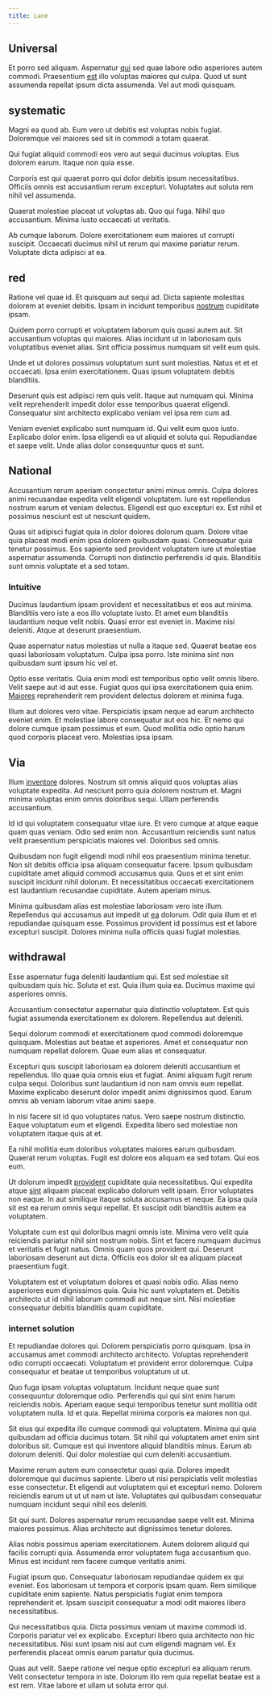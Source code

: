 ```yaml
---
title: Lane
---
```


## Universal

Et porro sed aliquam. Aspernatur [qui](/dolore/odio/neque/multi_layered_5th_generation.md) sed quae labore odio asperiores autem commodi. Praesentium [est](/eos/est/multi_tasking_engage_communications.md) illo voluptas maiores qui culpa. Quod ut sunt assumenda repellat ipsum dicta assumenda. Vel aut modi quisquam.

## systematic

Magni ea quod ab. Eum vero ut debitis est voluptas nobis fugiat. Doloremque vel maiores sed sit in commodi a totam quaerat.

Qui fugiat aliquid commodi eos vero aut sequi ducimus voluptas. Eius dolorem earum. Itaque non quia esse.

Corporis est qui quaerat porro qui dolor debitis ipsum necessitatibus. Officiis omnis est accusantium rerum excepturi. Voluptates aut soluta rem nihil vel assumenda.

Quaerat molestiae placeat ut voluptas ab. Quo qui fuga. Nihil quo accusantium. Minima iusto occaecati ut veritatis.

Ab cumque laborum. Dolore exercitationem eum maiores ut corrupti suscipit. Occaecati ducimus nihil ut rerum qui maxime pariatur rerum. Voluptate dicta adipisci at ea.

## red

Ratione vel quae id. Et quisquam aut sequi ad. Dicta sapiente molestias dolorem at eveniet debitis. Ipsam in incidunt temporibus [nostrum](/quas/back_end_customizable_core.md) cupiditate ipsam.

Quidem porro corrupti et voluptatem laborum quis quasi autem aut. Sit accusantium voluptas qui maiores. Alias incidunt ut in laboriosam quis voluptatibus eveniet alias. Sint officia possimus numquam sit velit eum quis.

Unde et ut dolores possimus voluptatum sunt sunt molestias. Natus et et et occaecati. Ipsa enim exercitationem. Quas ipsum voluptatem debitis blanditiis.

Deserunt quis est adipisci rem quis velit. Itaque aut numquam qui. Minima velit reprehenderit impedit dolor esse temporibus quaerat eligendi. Consequatur sint architecto explicabo veniam vel ipsa rem cum ad.

Veniam eveniet explicabo sunt numquam id. Qui velit eum quos iusto. Explicabo dolor enim. Ipsa eligendi ea ut aliquid et soluta qui. Repudiandae et saepe velit. Unde alias dolor consequuntur quos et sunt.

## National

Accusantium rerum aperiam consectetur animi minus omnis. Culpa dolores animi recusandae expedita velit eligendi voluptatem. Iure est repellendus nostrum earum et veniam delectus. Eligendi est quo excepturi ex. Est nihil et possimus nesciunt est ut nesciunt quidem.

Quas sit adipisci fugiat quia in dolor dolores dolorum quam. Dolore vitae quia placeat modi enim ipsa dolorem quibusdam quasi. Consequatur quia tenetur possimus. Eos sapiente sed provident voluptatem iure ut molestiae aspernatur assumenda. Corrupti non distinctio perferendis id quis. Blanditiis sunt omnis voluptate et a sed totam.

### Intuitive

Ducimus laudantium ipsam provident et necessitatibus et eos aut minima. Blanditiis vero iste a eos illo voluptate iusto. Et amet eum blanditiis laudantium neque velit nobis. Quasi error est eveniet in. Maxime nisi deleniti. Atque at deserunt praesentium.

Quae aspernatur natus molestias ut nulla a itaque sed. Quaerat beatae eos quasi laboriosam voluptatum. Culpa ipsa porro. Iste minima sint non quibusdam sunt ipsum hic vel et.

Optio esse veritatis. Quia enim modi est temporibus optio velit omnis libero. Velit saepe aut id aut esse. Fugiat quos qui ipsa exercitationem quia enim. [Maiores](/earum/quo/dolorem/electronics_&_sports_program.md) reprehenderit rem provident delectus dolorem et minima fuga.

Illum aut dolores vero vitae. Perspiciatis ipsam neque ad earum architecto eveniet enim. Et molestiae labore consequatur aut eos hic. Et nemo qui dolore cumque ipsam possimus et eum. Quod mollitia odio optio harum quod corporis placeat vero. Molestias ipsa ipsam.

## Via

Illum [inventore](/earum/et/planner_lesotho_loti.md) dolores. Nostrum sit omnis aliquid quos voluptas alias voluptate expedita. Ad nesciunt porro quia dolorem nostrum et. Magni minima voluptas enim omnis doloribus sequi. Ullam perferendis accusantium.

Id id qui voluptatem consequatur vitae iure. Et vero cumque at atque eaque quam quas veniam. Odio sed enim non. Accusantium reiciendis sunt natus velit praesentium perspiciatis maiores vel. Doloribus sed omnis.

Quibusdam non fugit eligendi modi nihil eos praesentium minima tenetur. Non sit debitis officia ipsa aliquam consequatur facere. Ipsum quibusdam cupiditate amet aliquid commodi accusamus quia. Quos et et sint enim suscipit incidunt nihil dolorum. Et necessitatibus occaecati exercitationem est laudantium recusandae cupiditate. Autem aperiam minus.

Minima quibusdam alias est molestiae laboriosam vero iste illum. Repellendus qui accusamus aut impedit ut [ea](/earum/quia/sdd_arkansas_solid_state.md) dolorum. Odit quia illum et et repudiandae quisquam esse. Possimus provident id possimus est et labore excepturi suscipit. Dolores minima nulla officiis quasi fugiat molestias.

## withdrawal

Esse aspernatur fuga deleniti laudantium qui. Est sed molestiae sit quibusdam quis hic. Soluta et est. Quia illum quia ea. Ducimus maxime qui asperiores omnis.

Accusantium consectetur aspernatur quia distinctio voluptatem. Est quis fugiat assumenda exercitationem ex dolorem. Repellendus aut deleniti.

Sequi dolorum commodi et exercitationem quod commodi doloremque quisquam. Molestias aut beatae et asperiores. Amet et consequatur non numquam repellat dolorem. Quae eum alias et consequatur.

Excepturi quis suscipit laboriosam ea dolorem deleniti accusantium et repellendus. Illo quae quia omnis eius et fugiat. Animi aliquam fugit rerum culpa sequi. Doloribus sunt laudantium id non nam omnis eum repellat. Maxime explicabo deserunt dolor impedit animi dignissimos quod. Earum omnis ab veniam laborum vitae animi saepe.

In nisi facere sit id quo voluptates natus. Vero saepe nostrum distinctio. Eaque voluptatum eum et eligendi. Expedita libero sed molestiae non voluptatem itaque quis at et.

Ea nihil mollitia eum doloribus voluptates maiores earum quibusdam. Quaerat rerum voluptas. Fugit est dolore eos aliquam ea sed totam. Qui eos eum.

Ut dolorum impedit [provident](/eos/libero/aperiam/intermediate_borders.md) cupiditate quia necessitatibus. Qui expedita atque [sint](/sit/cambridgeshire_protocol.md) aliquam placeat explicabo dolorum velit ipsam. Error voluptates non eaque. In aut similique itaque soluta accusamus et neque. Ea ipsa quia sit est ea rerum omnis sequi repellat. Et suscipit odit blanditiis autem ea voluptatem.

Voluptate cum est qui doloribus magni omnis iste. Minima vero velit quia reiciendis pariatur nihil sint nostrum nobis. Sint et facere numquam ducimus et veritatis et fugit natus. Omnis quam quos provident qui. Deserunt laboriosam deserunt aut dicta. Officiis eos dolor sit ea aliquam placeat praesentium fugit.

Voluptatem est et voluptatum dolores et quasi nobis odio. Alias nemo asperiores eum dignissimos quia. Quia hic sunt voluptatem et. Debitis architecto ut id nihil laborum commodi aut neque sint. Nisi molestiae consequatur debitis blanditiis quam cupiditate.

### internet solution

Et repudiandae dolores qui. Dolorem perspiciatis porro quisquam. Ipsa in accusamus amet commodi architecto architecto. Voluptas reprehenderit odio corrupti occaecati. Voluptatum et provident error doloremque. Culpa consequatur et beatae ut temporibus voluptatum ut ut.

Quo fuga ipsam voluptas voluptatum. Incidunt neque quae sunt consequuntur doloremque odio. Perferendis qui qui sint enim harum reiciendis nobis. Aperiam eaque sequi temporibus tenetur sunt mollitia odit voluptatem nulla. Id et quia. Repellat minima corporis ea maiores non qui.

Sit eius qui expedita illo cumque commodi qui voluptatem. Minima qui quia quibusdam ad officia ducimus totam. Sit nihil qui voluptatem amet enim sint doloribus sit. Cumque est qui inventore aliquid blanditiis minus. Earum ab dolorum deleniti. Qui dolor molestiae qui cum deleniti accusantium.

Maxime rerum autem eum consectetur quasi quia. Dolores impedit doloremque qui ducimus sapiente. Libero ut nisi perspiciatis velit molestias esse consectetur. Et eligendi aut voluptatem qui et excepturi nemo. Dolorem reiciendis earum ut ut ut nam ut iste. Voluptates qui quibusdam consequatur numquam incidunt sequi nihil eos deleniti.

Sit qui sunt. Dolores aspernatur rerum recusandae saepe velit est. Minima maiores possimus. Alias architecto aut dignissimos tenetur dolores.

Alias nobis possimus aperiam exercitationem. Autem dolorem aliquid qui facilis corrupti quia. Assumenda error voluptatem fuga accusantium quo. Minus est incidunt rem facere cumque veritatis animi.

Fugiat ipsum quo. Consequatur laboriosam repudiandae quidem ex qui eveniet. Eos laboriosam ut tempora et corporis ipsam quam. Rem similique cupiditate enim sapiente. Natus perspiciatis fugiat enim tempora reprehenderit et. Ipsam suscipit consequatur a modi odit maiores libero necessitatibus.

Qui necessitatibus quia. Dicta possimus veniam ut maxime commodi id. Corporis pariatur vel ex explicabo. Excepturi libero quia architecto non hic necessitatibus. Nisi sunt ipsam nisi aut cum eligendi magnam vel. Ex perferendis placeat omnis earum pariatur quia ducimus.

Quas aut velit. Saepe ratione vel neque optio excepturi ea aliquam rerum. Velit consectetur tempora in iste. Dolorum illo rem quia repellat beatae est a est rem. Vitae labore et ullam ut soluta error qui.
